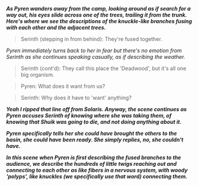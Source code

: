 ***As Pyren wanders away from the camp, looking around as if search for a way out, his eyes slide across one of the trees, trailing it from the trunk.
Here's where we see the descriptions of the knuckle-like branches fusing with each other and the adjacent trees.***

> Serinth (stepping in from behind):
They're fused together.

*Pyren immediately turns back to her in fear but there's no emotion from Serinth as she continues speaking casually, as if describing the weather.*

> Serinth (cont'd):
They call this place the 'Deadwood', but it's all one big organism.

> Pyren:
What does it want from us?

> Serinth:
Why does it have to 'want' anything?

***Yeah I ripped that line off from Solaris.
Anyway, the scene continues as Pyren accuses Serinth of knowing where she was taking them, of knowing that Shuik was going to die, and not doing anything about it.***

***Pyren specifically tells her she could have brought the others to the basin, she could have been ready.
She simply replies, no, she couldn't have.***

***In this scene when Pyren is first describing the fused branches to the audience, we describe the hundreds of little twigs reaching out and connecting to each other as like fibers in a nervous system, with woody 'polyps', like knuckles (we specifically use that word) connecting them.***